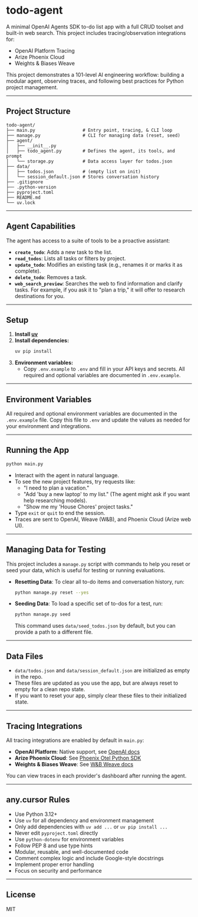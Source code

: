 # todo-agent

A minimal OpenAI Agents SDK to-do list app with a full CRUD toolset and built-in web search. This project includes tracing/observation integrations for:
- OpenAI Platform Tracing
- Arize Phoenix Cloud
- Weights & Biases Weave

This project demonstrates a 101-level AI engineering workflow: building a modular agent, observing traces, and following best practices for Python project management.

---

## Project Structure

```
todo-agent/
├── main.py                  # Entry point, tracing, & CLI loop
├── manage.py                # CLI for managing data (reset, seed)
├── agent/
│   ├── __init__.py
│   ├── todo_agent.py        # Defines the agent, its tools, and prompt
│   └── storage.py           # Data access layer for todos.json
├── data/
│   ├── todos.json           # (empty list on init)
│   └── session_default.json # Stores conversation history
├── .gitignore
├── .python-version
├── pyproject.toml
├── README.md
└── uv.lock
```

---

## Agent Capabilities

The agent has access to a suite of tools to be a proactive assistant:

- **`create_todo`**: Adds a new task to the list.
- **`read_todos`**: Lists all tasks or filters by project.
- **`update_todo`**: Modifies an existing task (e.g., renames it or marks it as complete).
- **`delete_todo`**: Removes a task.
- **`web_search_preview`**: Searches the web to find information and clarify tasks. For example, if you ask it to "plan a trip," it will offer to research destinations for you.

---

## Setup

1. **Install [uv](https://github.com/astral-sh/uv)**
2. **Install dependencies:**
   ```sh
   uv pip install
   ```
3. **Environment variables:**
   - Copy `.env.example` to `.env` and fill in your API keys and secrets. All required and optional variables are documented in `.env.example`.

---

## Environment Variables

All required and optional environment variables are documented in the `.env.example` file. Copy this file to `.env` and update the values as needed for your environment and integrations.

---

## Running the App

```sh
python main.py
```

- Interact with the agent in natural language.
- To see the new project features, try requests like:
  - "I need to plan a vacation."
  - "Add 'buy a new laptop' to my list." (The agent might ask if you want help researching models).
  - "Show me my 'House Chores' project tasks."
- Type `exit` or `quit` to end the session.
- Traces are sent to OpenAI, Weave (W&B), and Phoenix Cloud (Arize web UI).

---

## Managing Data for Testing

This project includes a `manage.py` script with commands to help you reset or seed your data, which is useful for testing or running evaluations.

-   **Resetting Data**: To clear all to-do items and conversation history, run:
    ```sh
    python manage.py reset --yes
    ```
-   **Seeding Data**: To load a specific set of to-dos for a test, run:
    ```sh
    python manage.py seed
    ```
    This command uses `data/seed_todos.json` by default, but you can provide a path to a different file.

---

## Data Files

- `data/todos.json` and `data/session_default.json` are initialized as empty in the repo.
- These files are updated as you use the app, but are always reset to empty for a clean repo state.
- If you want to reset your app, simply clear these files to their initialized state.

---

## Tracing Integrations

All tracing integrations are enabled by default in `main.py`:
- **OpenAI Platform**: Native support, see [OpenAI docs](https://platform.openai.com/docs/observability/overview)
- **Arize Phoenix Cloud**: See [Phoenix Otel Python SDK](https://arize.com/docs/phoenix/sdk-api-reference/python-pacakges/arize-phoenix-otel)
- **Weights & Biases Weave**: See [W&B Weave docs](https://docs.wandb.ai/guides/weave)

You can view traces in each provider's dashboard after running the agent.

---

## any.cursor Rules

- Use Python 3.12+
- Use `uv` for all dependency and environment management
- Only add dependencies with `uv add ...` or `uv pip install ...`
- Never edit `pyproject.toml` directly
- Use `python-dotenv` for environment variables
- Follow PEP 8 and use type hints
- Modular, reusable, and well-documented code
- Comment complex logic and include Google-style docstrings
- Implement proper error handling
- Focus on security and performance

---

## License

MIT
